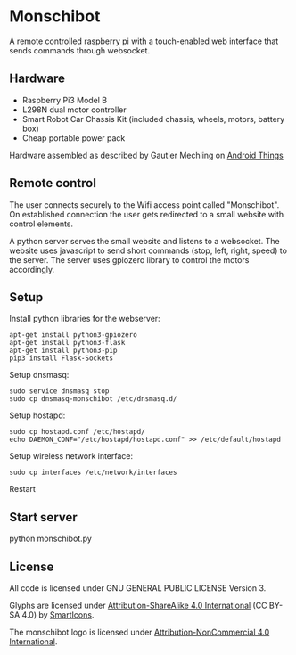 # Monschibot

A remote controlled raspberry pi with a touch-enabled web interface that sends commands through websocket.

## Hardware

* Raspberry Pi3 Model B
* L298N dual motor controller
* Smart Robot Car Chassis Kit (included chassis, wheels, motors, battery box)
* Cheap portable power pack

Hardware assembled as described by Gautier Mechling on [Android Things](http://nilhcem.com/android-things/discovering-the-GPIO-api-building-a-remote-car)

## Remote control

The user connects securely to the Wifi access point called "Monschibot". On established connection the user gets redirected to a small website with control elements.

A python server serves the small website and listens to a websocket. The website uses javascript to send short commands (stop, left, right, speed) to the server. The server uses gpiozero library to control the motors accordingly.

## Setup

Install python libraries for the webserver:
```
apt-get install python3-gpiozero
apt-get install python3-flask
apt-get install python3-pip
pip3 install Flask-Sockets
```

Setup dnsmasq:
```
sudo service dnsmasq stop
sudo cp dnsmasq-monschibot /etc/dnsmasq.d/
```

Setup hostapd:
```
sudo cp hostapd.conf /etc/hostapd/
echo DAEMON_CONF="/etc/hostapd/hostapd.conf" >> /etc/default/hostapd
```

Setup wireless network interface:
```
sudo cp interfaces /etc/network/interfaces
```

Restart

## Start server

python monschibot.py

## License

All code is licensed under GNU GENERAL PUBLIC LICENSE Version 3.

Glyphs are licensed under [Attribution-ShareAlike 4.0 International](https://creativecommons.org/licenses/by-sa/4.0/) (CC BY-SA 4.0) by [SmartIcons](https://github.com/frexy/glyph-iconset/).

The monschibot logo is licensed under [Attribution-NonCommercial 4.0 International](https://creativecommons.org/licenses/by-nc/4.0/).